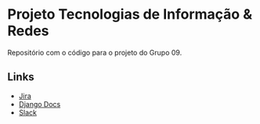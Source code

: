# Projeto Tecnologias de Informação & Redes

Repositório com o código para o projeto do Grupo 09.

## Links

+ [Jira](https://jira.alunos.di.fc.ul.pt/browse/ZI/)
+ [Django Docs](https://docs.djangoproject.com/)
+ [Slack](pti-ptr.slack.com)
